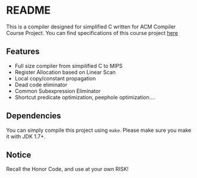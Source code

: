 # README #
This is a compiler designed for simplified C written for ACM Compiler Course Project. You can find specifications of this course project [here](http://acm.sjtu.edu.cn/wiki/Compiler_2013)

## Features ##
- Full size compiler from simpilified C to MIPS
- Register Allocation based on Linear Scan
- Local copy/constant propagation
- Dead code eliminator
- Common Subexpression Eliminator
- Shortcut predicate optimization, peephole optimization....

## Dependencies ##
You can simply compile this project using `make`. Please make sure you make it with JDK 1.7+.

## Notice ##
Recall the Honor Code, and use at your own RISK!
